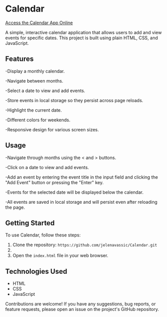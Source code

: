 # Calendar
[Access the Calendar App Online](https://jelenavassic.github.io/Calendar/)

A simple, interactive calendar application that allows users to add and view events for specific dates. This project is built using plain HTML, CSS, and JavaScript.

## Features
-Display a monthly calendar. 

-Navigate between months. 

-Select a date to view and add events.

-Store events in local storage so they persist across page reloads. 

-Highlight the current date. 

-Different colors for weekends. 

-Responsive design for various screen sizes. 



 ## Usage
-Navigate through months using the < and > buttons.

-Click on a date to view and add events.

-Add an event by entering the event title in the input field and clicking the "Add Event" button or pressing the "Enter" key.

-Events for the selected date will be displayed below the calendar.

-All events are saved in local storage and will persist even after reloading the page.



## Getting Started
To use Calendar, follow these steps:

1. Clone the repository: `https://github.com/jelenavassic/Calendar.git`
2. 
3. Open the `index.html` file in your web browser.


## Technologies Used

- HTML
- CSS
- JavaScript

Contributions are welcome! If you have any suggestions, bug reports, or feature requests, please open an issue on the project's GitHub repository.

